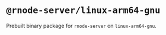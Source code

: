 # `@rnode-server/linux-arm64-gnu`

Prebuilt binary package for `rnode-server` on `linux-arm64-gnu`.

